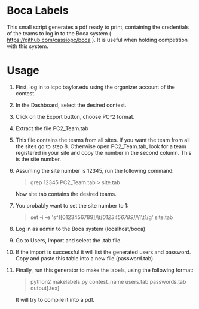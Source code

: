 # Boca Labels

This small script generates a pdf ready to print, containing the 
credentials of the teams to log in to the Boca system ( https://github.com/cassiopc/boca ).
It is useful when holding competition with this system.

# Usage
1. First, log in to icpc.baylor.edu using the organizer account of the contest.
2. In the Dashboard, select the desired contest. 
3. Click on the Export button, choose PC^2 format.
4. Extract the file PC2_Team.tab
5. This file contains the teams from all sites. If you want the team from all the sites go to step 8. Otherwise open PC2_Team.tab, look for a team registered in your site and copy the number in the second column. This is the site number.
6. Assuming the site number is 12345, run the following command:
    > grep 12345 PC2_Team.tab > site.tab
   
   Now site.tab contains the desired teams.
7. You probably want to set the site number to 1:

    > set -i -e 's^\([0123456789]*\)\t[0123456789]*/\1\t1/g' site.tab
8. Log in as admin to the Boca system (localhost/boca)
9. Go to Users, Import and select the .tab file.
10. If the import is successful it will list the generated users and password. Copy and paste this table into a new file (password.tab).
11. Finally, run this generator to make the labels, using the following format:
    > python2 makelabels.py contest_name users.tab passwords.tab output[.tex]
    
    It will try to compile it into a pdf.
